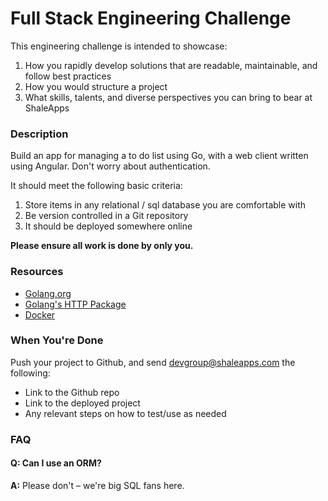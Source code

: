 # Full Stack Engineering Challenge
This engineering challenge is intended to showcase:

 1. How you rapidly develop solutions that are readable, maintainable, and follow best practices
 2. How you would structure a project
 3. What skills, talents, and diverse perspectives you can bring to bear at ShaleApps

### Description
Build an app for managing a to do list using Go, with a web client written using Angular. Don't worry about authentication.

It should meet the following basic criteria:
 1. Store items in any relational / sql database you are comfortable with
 2. Be version controlled in a Git repository
 3. It should be deployed somewhere online

__Please ensure all work is done by only you.__

### Resources
* [Golang.org](https://www.golang.org)
* [Golang's HTTP Package](https://golang.org/pkg/net/http/)
* [Docker](https://www.docker.com)

### When You're Done
Push your project to Github, and send devgroup@shaleapps.com the following:
* Link to the Github repo
* Link to the deployed project
* Any relevant steps on how to test/use as needed

### FAQ

#### Q: Can I use an ORM?
**A:** Please don't – we're big SQL fans here. 

